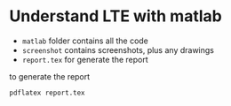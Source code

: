 # Understand LTE with matlab

- `matlab` folder contains all the code
- `screenshot` contains screenshots, plus any drawings
- `report.tex` for generate the report

to generate the report

```bash
pdflatex report.tex
```
